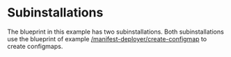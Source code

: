 # Subinstallations

The blueprint in this example has two subinstallations.
Both subinstallations use the blueprint of example 
[/manifest-deployer/create-configmap](../../manifest-deployer/create-configmap)
to create configmaps.
